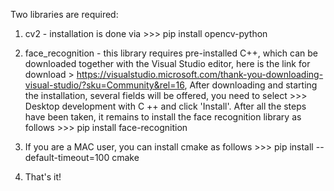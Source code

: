 Two libraries are required:

1.  cv2 - installation is done via \>\>\> pip install opencv-python
2.  face\_recognition - this library requires pre-installed C++, which
    can be downloaded together with the Visual Studio editor, here is the
    link for download >
    https://visualstudio.microsoft.com/thank-you-downloading-visual-studio/?sku=Community&rel=16,
    After downloading and starting the installation, several fields will
    be offered, you need to select \>\>\> Desktop development with C ++
    and click 'Install'. After all the steps have been taken, it
    remains to install the face recognition library as follows \>\>\>
    pip install face-recognition

3.  If you are a MAC user, you can install cmake as follows >>> pip install --default-timeout=100 cmake

4. That's it!


